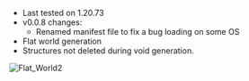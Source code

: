 - Last tested on 1.20.73
- v0.0.8 changes:
  - Renamed manifest file to fix a bug loading on some OS
- Flat world generation
- Structures not deleted during void generation.

![Flat_World2](https://github.com/bud-aj29/BE_Flat_World/assets/99773087/352e00fe-600e-435b-8e1e-741dfeec5bc5)
